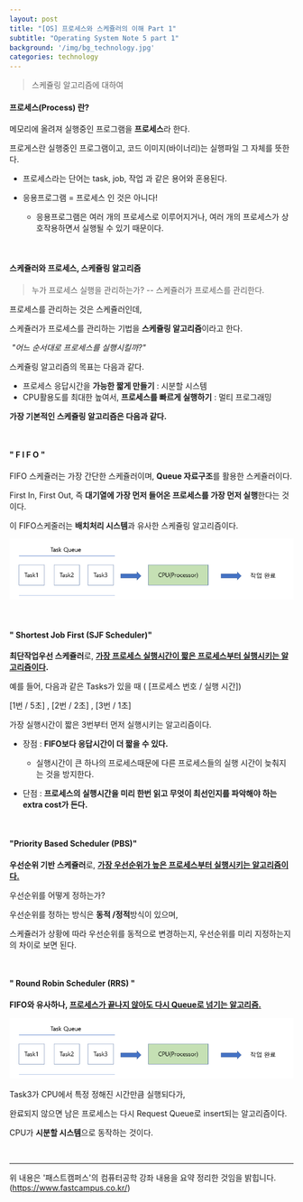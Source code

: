 ```yaml
---
layout: post
title: "[OS] 프로세스와 스케쥴러의 이해 Part 1"
subtitle: "Operating System Note 5 part 1"
background: '/img/bg_technology.jpg'
categories: technology
---
```


> 스케쥴링 알고리즘에 대하여



#### 프로세스(Process) 란?

메모리에 올려져 실행중인 프로그램을 **프로세스**라 한다. 

프로게스란 실행중인 프로그램이고, 코드 이미지(바이너리)는 실행파일 그 자체를 뜻한다.

- 프로세스라는 단어는 task, job, 작업 과 같은 용어와 혼용된다.

- 응용프로그램 = 프로세스 인 것은 아니다!
  - 응용프로그램은 여러 개의 프로세스로 이루어지거나, 여러 개의 프로세스가 상호작용하면서 실행될 수 있기 때문이다.


<br/>


#### 스케쥴러와 프로세스, 스케쥴링 알고리즘

> 누가 프로세스 실행을 관리하는가? -- 스케쥴러가 프로세스를 관리한다.

프로세스를 관리하는 것은 스케쥴러인데, 

스케쥴러가 프로세스를 관리하는 기법을 **스케쥴링 알고리즘**이라고 한다.

​		*"어느 순서대로 프로세스를 실행시킬까?"*

스케쥴링 알고리즘의 목표는 다음과 같다.

- 프로세스 응답시간을 **가능한 짧게 만들기** : 시분할 시스템
- CPU활용도를 최대한 높여서, **프로세스를 빠르게 실행하기** : 멀티 프로그래밍

**가장 기본적인 스케쥴링 알고리즘은 다음과 같다.**

<br/>

#### " F I F O "

FIFO 스케쥴러는 가장 간단한 스케쥴러이며, **Queue 자료구조**를 활용한 스케쥴러이다.

First In, First Out, 즉 **대기열에 가장 먼저 들어온 프로세스를 가장 먼저 실행**한다는 것이다.

이 FIFO스케줄러는 **배치처리 시스템**과 유사한 스케쥴링 알고리즘이다.

![image_1](https://github.com/Sol-cito/OS/blob/main/img/Note5_1.png?raw=true)

<br/>

#### " Shortest Job First (SJF Scheduler)"

**최단작업우선 스케쥴러**로, **<u>가장 프로세스 실행시간이 짧은 프로세스부터 실행시키는 알고리즘이다</u>.**

예를 들어, 다음과 같은 Tasks가 있을 때 ( [프로세스 번호 / 실행 시간])

[1번 / 5초] , [2번 / 2초] , [3번 / 1초]

가장 실행시간이 짧은 3번부터 먼저 실행시키는 알고리즘이다.

- 장점 : **FIFO보다 응답시간이 더 짧을 수 있다.** 
  - 실행시간이 큰 하나의 프로세스때문에 다른 프로세스들의 실행 시간이 늦춰지는 것을 방지한다.

- 단점 : **프로세스의 실행시간을 미리 한번 읽고 무엇이 최선인지를 파악해야 하는 extra cost가 든다.**

<br/>

#### "Priority Based Scheduler (PBS)"

**우선순위 기반 스케쥴러**로, **<u>가장 우선순위가 높은 프로세스부터 실행시키는 알고리즘이다.</u>**

우선순위를 어떻게 정하는가?

우선순위를 정하는 방식은 **동적 /정적**방식이 있으며, 

스케쥴러가 상황에 따라 우선순위를 동적으로 변경하는지, 우선순위를 미리 지정하는지의 차이로 보면 된다.

<br/>

#### " Round Robin Scheduler (RRS) "

**FIFO와 유사하나, <u>프로세스가 끝나지 않아도 다시 Queue로 넘기는 알고리즘.</u>**

![image_1](https://github.com/Sol-cito/OS/blob/main/img/Note5_1.png?raw=true)

Task3가 CPU에서 특정 정해진 시간만큼 실행되다가,

완료되지 않으면 남은 프로세스는 다시 Request Queue로 insert되는 알고리즘이다.

CPU가 **시분할 시스템**으로 동작하는 것이다.

<br/>



---
위 내용은 '패스트캠퍼스'의 컴퓨터공학 강좌 내용을 요약 정리한 것임을 밝힙니다.
(https://www.fastcampus.co.kr/)

